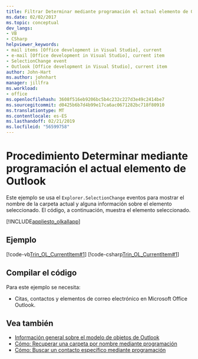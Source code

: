 ```yaml
---
title: Filtrar Determinar mediante programación el actual elemento de Outlook
ms.date: 02/02/2017
ms.topic: conceptual
dev_langs:
- VB
- CSharp
helpviewer_keywords:
- mail items [Office development in Visual Studio], current
- e-mail [Office development in Visual Studio], current item
- SelectionChange event
- Outlook [Office development in Visual Studio], current item
author: John-Hart
ms.author: johnhart
manager: jillfra
ms.workload:
- office
ms.openlocfilehash: 3608f516eb9206bc5b4c232c227d3e49c2414be7
ms.sourcegitcommit: d0425b6b7d4b99e17ca6ac0671282bc718f80910
ms.translationtype: MT
ms.contentlocale: es-ES
ms.lasthandoff: 02/21/2019
ms.locfileid: "56599758"
---
```

# <a name="how-to-programmatically-determine-the-current-outlook-item"></a>Procedimiento Determinar mediante programación el actual elemento de Outlook
  Este ejemplo se usa el `Explorer.SelectionChange` eventos para mostrar el nombre de la carpeta actual y alguna información sobre el elemento seleccionado. El código, a continuación, muestra el elemento seleccionado.

 [!INCLUDE[appliesto_olkallapp](../vsto/includes/appliesto-olkallapp-md.md)]

## <a name="example"></a>Ejemplo
 [!code-vb[Trin_OL_CurrentItem#1](../vsto/codesnippet/VisualBasic/Trin_OL_CurrentItem/thisaddin.vb#1)]
 [!code-csharp[Trin_OL_CurrentItem#1](../vsto/codesnippet/CSharp/Trin_OL_CurrentItem/thisaddin.cs#1)]

## <a name="compile-the-code"></a>Compilar el código
 Para este ejemplo se necesita:

-   Citas, contactos y elementos de correo electrónico en Microsoft Office Outlook.

## <a name="see-also"></a>Vea también
- [Información general sobre el modelo de objetos de Outlook](../vsto/outlook-object-model-overview.md)
- [Cómo: Recuperar una carpeta por nombre mediante programación](../vsto/how-to-programmatically-retrieve-a-folder-by-name.md)
- [Cómo: Buscar un contacto específico mediante programación](../vsto/how-to-programmatically-search-for-a-specific-contact.md)
